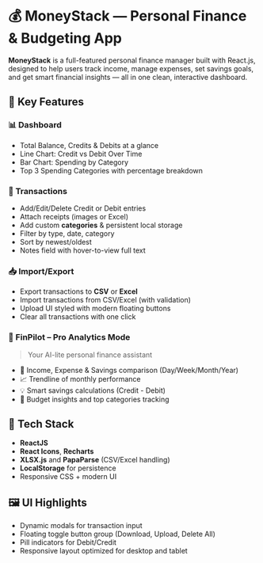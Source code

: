 # 💰 MoneyStack — Personal Finance & Budgeting App

**MoneyStack** is a full-featured personal finance manager built with React.js, designed to help users track income, manage expenses, set savings goals, and get smart financial insights — all in one clean, interactive dashboard.

## 🌟 Key Features

### 📊 Dashboard
- Total Balance, Credits & Debits at a glance
- Line Chart: Credit vs Debit Over Time
- Bar Chart: Spending by Category
- Top 3 Spending Categories with percentage breakdown

### 📁 Transactions
- Add/Edit/Delete Credit or Debit entries
- Attach receipts (images or Excel)
- Add custom **categories** & persistent local storage
- Filter by type, date, category
- Sort by newest/oldest
- Notes field with hover-to-view full text

### 📥 Import/Export
- Export transactions to **CSV** or **Excel**
- Import transactions from CSV/Excel (with validation)
- Upload UI styled with modern floating buttons
- Clear all transactions with one click

### 🧠 FinPilot – Pro Analytics Mode
> Your AI-lite personal finance assistant

- 💸 Income, Expense & Savings comparison (Day/Week/Month/Year)
- 📈 Trendline of monthly performance
- 💡 Smart savings calculations (Credit - Debit)
- 🧾 Budget insights and top categories tracking

## 🚀 Tech Stack

- **ReactJS**
- **React Icons**, **Recharts**
- **XLSX.js** and **PapaParse** (CSV/Excel handling)
- **LocalStorage** for persistence
- Responsive CSS + modern UI

## 🖼️ UI Highlights

- Dynamic modals for transaction input
- Floating toggle button group (Download, Upload, Delete All)
- Pill indicators for Debit/Credit
- Responsive layout optimized for desktop and tablet

